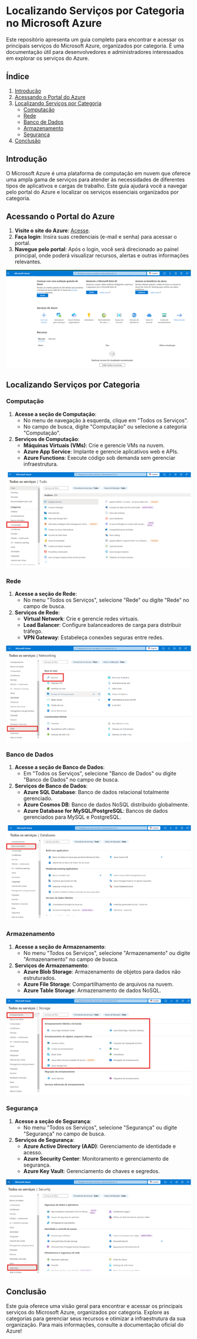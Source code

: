 # Localizando Serviços por Categoria no Microsoft Azure

Este repositório apresenta um guia completo para encontrar e acessar os principais serviços do Microsoft Azure, organizados por categoria. É uma documentação útil para desenvolvedores e administradores interessados em explorar os serviços do Azure.

## Índice

1. [Introdução](#introdução)
2. [Acessando o Portal do Azure](#acessando-o-portal-do-azure)
3. [Localizando Serviços por Categoria](#localizando-serviços-por-categoria)
   - [Computação](#computação)
   - [Rede](#rede)
   - [Banco de Dados](#banco-de-dados)
   - [Armazenamento](#armazenamento)
   - [Segurança](#segurança)
4. [Conclusão](#conclusão)

## Introdução

O Microsoft Azure é uma plataforma de computação em nuvem que oferece uma ampla gama de serviços para atender às necessidades de diferentes tipos de aplicativos e cargas de trabalho. Este guia ajudará você a navegar pelo portal do Azure e localizar os serviços essenciais organizados por categoria.

## Acessando o Portal do Azure

1. **Visite o site do Azure**: [Acesse](https://portal.azure.com).
2. **Faça login**: Insira suas credenciais (e-mail e senha) para acessar o portal.
3. **Navegue pelo portal**: Após o login, você será direcionado ao painel principal, onde poderá visualizar recursos, alertas e outras informações relevantes.

![Dashboard](https://github.com/Doni-zete/azure-az900/blob/main/localizando-servicos-por-categoria/img/img1.png)

## Localizando Serviços por Categoria

### Computação

1. **Acesse a seção de Computação**:
   - No menu de navegação à esquerda, clique em "Todos os Serviços".
   - No campo de busca, digite "Computação" ou selecione a categoria "Computação".
2. **Serviços de Computação**:
   - **Máquinas Virtuais (VMs)**: Crie e gerencie VMs na nuvem.
   - **Azure App Service**: Implante e gerencie aplicativos web e APIs.
   - **Azure Functions**: Execute código sob demanda sem gerenciar infraestrutura.

![Computação](https://github.com/Doni-zete/azure-az900/blob/main/localizando-servicos-por-categoria/img/img2.png)

### Rede

1. **Acesse a seção de Rede**:
   - No menu "Todos os Serviços", selecione "Rede" ou digite "Rede" no campo de busca.
2. **Serviços de Rede**:
   - **Virtual Network**: Crie e gerencie redes virtuais.
   - **Load Balancer**: Configure balanceadores de carga para distribuir tráfego.
   - **VPN Gateway**: Estabeleça conexões seguras entre redes.

![Rede](https://github.com/Doni-zete/azure-az900/blob/main/localizando-servicos-por-categoria/img/img3.png)

### Banco de Dados

1. **Acesse a seção de Banco de Dados**:
   - Em "Todos os Serviços", selecione "Banco de Dados" ou digite "Banco de Dados" no campo de busca.
2. **Serviços de Banco de Dados**:
   - **Azure SQL Database**: Banco de dados relacional totalmente gerenciado.
   - **Azure Cosmos DB**: Banco de dados NoSQL distribuído globalmente.
   - **Azure Database for MySQL/PostgreSQL**: Bancos de dados gerenciados para MySQL e PostgreSQL.

![Banco de Dados](https://github.com/Doni-zete/azure-az900/blob/main/localizando-servicos-por-categoria/img/img4.png)

### Armazenamento

1. **Acesse a seção de Armazenamento**:
   - No menu "Todos os Serviços", selecione "Armazenamento" ou digite "Armazenamento" no campo de busca.
2. **Serviços de Armazenamento**:
   - **Azure Blob Storage**: Armazenamento de objetos para dados não estruturados.
   - **Azure File Storage**: Compartilhamento de arquivos na nuvem.
   - **Azure Table Storage**: Armazenamento de dados NoSQL.

![Armazenamento](https://github.com/Doni-zete/azure-az900/blob/main/localizando-servicos-por-categoria/img/img5.png)

### Segurança

1. **Acesse a seção de Segurança**:
   - No menu "Todos os Serviços", selecione "Segurança" ou digite "Segurança" no campo de busca.
2. **Serviços de Segurança**:
   - **Azure Active Directory (AAD)**: Gerenciamento de identidade e acesso.
   - **Azure Security Center**: Monitoramento e gerenciamento de segurança.
   - **Azure Key Vault**: Gerenciamento de chaves e segredos.

![Segurança](https://github.com/Doni-zete/azure-az900/blob/main/localizando-servicos-por-categoria/img/img6.png)

## Conclusão

Este guia oferece uma visão geral para encontrar e acessar os principais serviços do Microsoft Azure, organizados por categoria. Explore as categorias para gerenciar seus recursos e otimizar a infraestrutura da sua organização. Para mais informações, consulte a documentação oficial do Azure!
